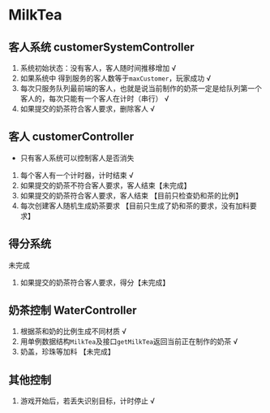 # MilkTea

## 客人系统 customerSystemController

1. 系统初始状态：没有客人，客人随时间推移增加 √
2. 如果系统中 得到服务的客人数等于`maxCustomer`，玩家成功 √
3. 每次只服务队列最前端的客人，也就是说当前制作的奶茶一定是给队列第一个客人的，每次只能有一个客人在计时（串行） √
4. 如果提交的奶茶符合客人要求，删除客人 √

## 客人 customerController

* 只有客人系统可以控制客人是否消失

1. 每个客人有一个计时器，计时结束 √
2. 如果提交的奶茶不符合客人要求，客人结束【未完成】
3. 如果提交的奶茶符合客人要求，客人结束 【目前只检查奶和茶的比例】
4. 每次创建客人随机生成奶茶要求 【目前只生成了奶和茶的要求，没有加料要求】

## 得分系统

未完成

1. 如果提交的奶茶符合客人要求，得分【未完成】

## 奶茶控制 WaterController

1. 根据茶和奶的比例生成不同材质 √
2. 用单例数据结构`MilkTea`及接口`getMilkTea`返回当前正在制作的奶茶 √
3. 奶盖，珍珠等加料 【未完成】



## 其他控制

1. 游戏开始后，若丢失识别目标，计时停止 √


